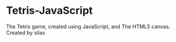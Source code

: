 # Tetris-JavaScript

The Tetris game, created using JavaScript, and The HTML5 canvas.
Created by silas